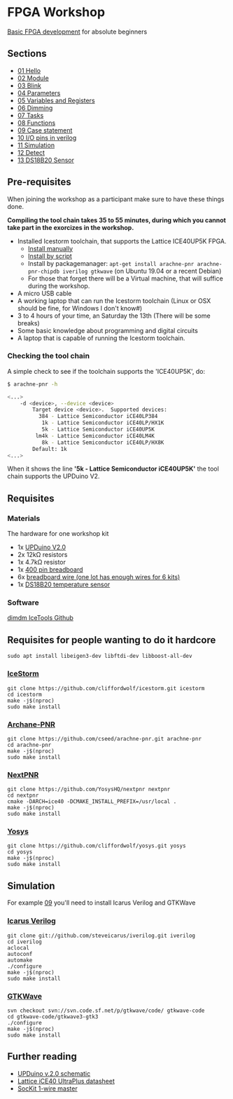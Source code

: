 # FPGA Workshop

[Basic FPGA development](docs/Basic%20FPGA%20development.pdf)
for absolute beginners

## Sections

* [01 Hello](01-hello)
* [02 Module](02-module)
* [03 Blink](03-blink)
* [04 Parameters](04-parameter)
* [05 Variables and Registers](05-varreg)
* [06 Dimming](06-dim)
* [07 Tasks](07-task)
* [08 Functions](08-function)
* [09 Case statement](09-case)
* [10 I/O pins in verilog](10-io)
* [11 Simulation](11-sim)
* [12 Detect](12-detect)
* [13 DS18B20 Sensor](13-temp-ds18b20)

## Pre-requisites

When joining the workshop as a participant make sure to have these things done.

**Compiling the tool chain takes 35 to 55 minutes, during which you cannot take part in the exorcizes in the workshop.**

* Installed Icestorm toolchain, that supports the Lattice ICE40UP5K FPGA.
  * [Install manually](http://www.clifford.at/icestorm/#install)
  * [Install by script](https://github.com/ddm/icetools)
  * Install by packagemanager: `apt-get install arachne-pnr arachne-pnr-chipdb iverilog gtkwave` (on Ubuntu 19.04 or a recent Debian)
  * For those that forget there will be a Virtual machine, that will suffice during the workshop.
* A micro USB cable
* A working laptop that can run the Icestorm toolchain (Linux or OSX should be fine, for Windows I don't know#)
* 3 to 4 hours of your time, an Saturday the 13th (There will be some breaks)
* Some basic knowledge about programming and digital circuits
* A laptop that is capable of running the Icestorm toolchain.

### Checking the tool chain

A simple check to see if the toolchain supports the 'ICE40UP5K', do:

```bash
$ arachne-pnr -h

<...>
    -d <device>, --device <device>
        Target device <device>.  Supported devices:
          384 - Lattice Semiconductor iCE40LP384
           1k - Lattice Semiconductor iCE40LP/HX1K
           5k - Lattice Semiconductor iCE40UP5K
         lm4k - Lattice Semiconductor iCE40LM4K
           8k - Lattice Semiconductor iCE40LP/HX8K
        Default: 1k
<...>
```

When it shows the line **'5k - Lattice Semiconductor iCE40UP5K'** the tool chain supports the UPDuino V2.

## Requisites

### Materials

The hardware for one workshop kit
* 1x [UPDuino V2.0](http://www.gnarlygrey.com)
* 2x 12kΩ resistors
* 1x 4.7kΩ resistor
* 1x [400 pin breadboard](https://www.ebay.com/itm/400-Points-Solderless-Breadboard-Protoboard-PCB-Test-Tafel/303104250905?hash=item46926bd419:g:0ZIAAOSwQKdclOnX)
* 6x [breadboard wire (one lot has enough wires for 6 kits)](https://www.ebay.com/itm/65Pcs-Male-to-Male-Solderless-Flexible-Breadboard-Jumper-Cable-Wires-For-Arduino/132335990497?epid=1066101990&hash=item1ecfd6f6e1:g:jbAAAOSwEi1cdQBv)
* 1x [DS18B20 temperature sensor](https://www.ebay.com/itm/5-10-20-50PCS-DS18B20-TO-92-9-12bit-Temperature-Sensor-Dallas-Thermometer-Sensor/323535934527?epid=2074368262&hash=item4b543e943f:m:mUgBbGl2BpyCl8TGSeZYERA)

### Software
[dimdm IceTools Github](https://github.com/ddm/icetools)


## Requisites for people wanting to do it hardcore

`sudo apt install libeigen3-dev libftdi-dev libboost-all-dev`

### [IceStorm](http://www.clifford.at/icestorm/)

```
git clone https://github.com/cliffordwolf/icestorm.git icestorm
cd icestorm
make -j$(nproc)
sudo make install
```

### [Archane-PNR](https://github.com/cseed/arachne-pnr)

```
git clone https://github.com/cseed/arachne-pnr.git arachne-pnr
cd arachne-pnr
make -j$(nproc)
sudo make install
```

### [NextPNR](https://github.com/YosysHQ/nextpnr)

```
git clone https://github.com/YosysHQ/nextpnr nextpnr
cd nextpnr
cmake -DARCH=ice40 -DCMAKE_INSTALL_PREFIX=/usr/local .
make -j$(nproc)
sudo make install
```

### [Yosys](http://www.clifford.at/yosys/)

```
git clone https://github.com/cliffordwolf/yosys.git yosys
cd yosys
make -j$(nproc)
sudo make install
```

## Simulation

For example [09](/09-sim) you'll need to install Icarus Verilog and GTKWave

### [Icarus Verilog](http://iverilog.icarus.com/)

```
git clone git://github.com/steveicarus/iverilog.git iverilog
cd iverilog
aclocal
autoconf
automake
./configure
make -j$(nproc)
sudo make install
```

### [GTKWave](http://gtkwave.sourceforge.net/)

```
svn checkout svn://svn.code.sf.net/p/gtkwave/code/ gtkwave-code
cd gtkwave-code/gtkwave3-gtk3
./configure
make -j$(nproc)
sudo make install
```

## Further reading

* [UPDuino v.2.0 schematic](docs/UPDuino_v2_0_C_121217.pdf)
* [Lattice iCE40 UltraPlus datasheet](docs/ice40ultraplusfamilydatasheet.pdf)
* [SocKit 1-wire master](docs/sockit_onewire.pdf)
